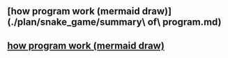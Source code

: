 ## [how program work (mermaid draw)](./plan/snake_game/summary\ of\ program.md)
## [how program work (mermaid draw)](./plan/snake_game/summary%20of%20program.md)

